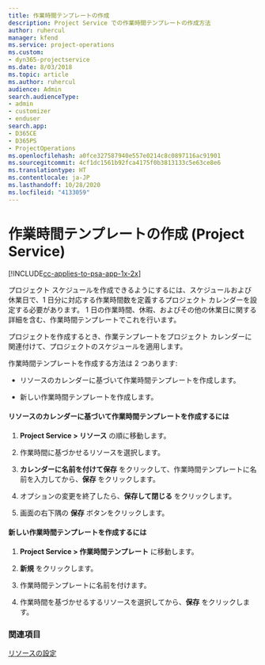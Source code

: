 ```yaml
---
title: 作業時間テンプレートの作成
description: Project Service での作業時間テンプレートの作成方法
author: ruhercul
manager: kfend
ms.service: project-operations
ms.custom:
- dyn365-projectservice
ms.date: 8/03/2018
ms.topic: article
ms.author: ruhercul
audience: Admin
search.audienceType:
- admin
- customizer
- enduser
search.app:
- D365CE
- D365PS
- ProjectOperations
ms.openlocfilehash: a0fce327587940e557e0214c8c0897116ac91901
ms.sourcegitcommit: 4cf1dc1561b92fca4175f0b3813133c5e63ce8e6
ms.translationtype: HT
ms.contentlocale: ja-JP
ms.lasthandoff: 10/28/2020
ms.locfileid: "4133059"
---
```

# <a name="create-a-work-hours-template-project-service"></a>作業時間テンプレートの作成 (Project Service)

[!INCLUDE[cc-applies-to-psa-app-1x-2x](../includes/cc-applies-to-psa-app-1x-2x.md)]

プロジェクト スケジュールを作成できるようにするには、スケジュールおよび休業日で、1 日分に対応する作業時間数を定義するプロジェクト カレンダーを設定する必要があります。 1 日の作業時間、休暇、およびその他の休業日に関する詳細を含む、作業時間テンプレートでこれを行います。  
  
 プロジェクトを作成するとき、作業テンプレートをプロジェクト カレンダーに関連付けて、プロジェクトのスケジュールを適用します。  
  
 作業時間テンプレートを作成する方法は 2 つあります:  
  
-   リソースのカレンダーに基づいて作業時間テンプレートを作成します。  
  
-   新しい作業時間テンプレートを作成します。  
  
#### <a name="to-create-a-work-hours-template-based-on-a-resources-calendar"></a>リソースのカレンダーに基づいて作業時間テンプレートを作成するには  
  
1.  **Project Service > リソース** の順に移動します。  
  
2.  作業時間に基づかせるリソースを選択します。  
  
3.  **カレンダーに名前を付けて保存** をクリックして、作業時間テンプレートに名前を入力してから、**保存** をクリックします。  
  
4.  オプションの変更を終了したら、**保存して閉じる** をクリックします。  
  
5.  画面の右下隅の **保存** ボタンをクリックします。  
  
#### <a name="to-create-a-new-work-hours-template"></a>新しい作業時間テンプレートを作成するには  
  
1.  **Project Service > 作業時間テンプレート** に移動します。  
  
2.  **新規** をクリックします。  
  
3.  作業時間テンプレートに名前を付けます。  
  
4.  作業時間を基づかせるするリソースを選択してから、**保存** をクリックします。  
  
### <a name="see-also"></a>関連項目  
 [リソースの設定](../psa/set-up-resources.md)

